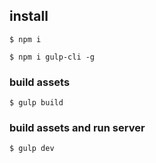 ## install
```
$ npm i

$ npm i gulp-cli -g

```
### build assets
```
$ gulp build
```
### build assets and run server 
```
$ gulp dev
```